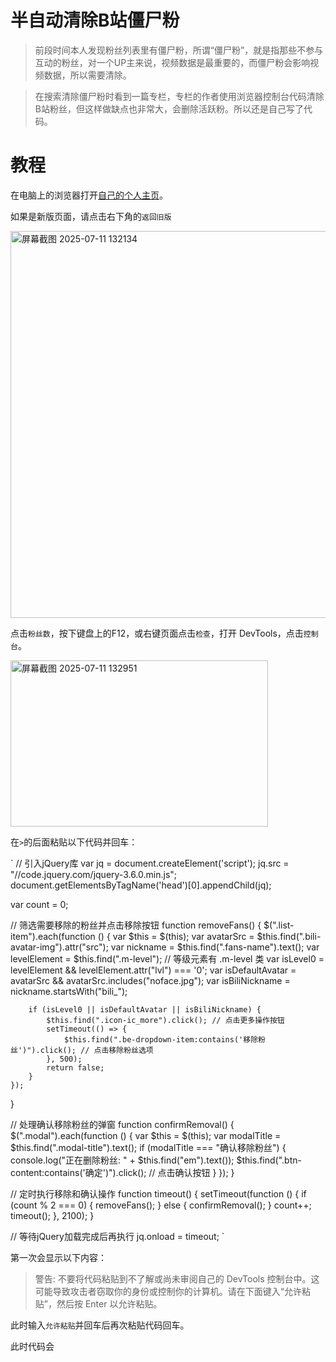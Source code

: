 # 半自动清除B站僵尸粉

> 前段时间本人发现粉丝列表里有僵尸粉，所谓“僵尸粉”，就是指那些不参与互动的粉丝，对一个UP主来说，视频数据是最重要的，而僵尸粉会影响视频数据，所以需要清除。

> 在搜索清除僵尸粉时看到一篇专栏，专栏的作者使用浏览器控制台代码清除B站粉丝，但这样做缺点也非常大，会删除活跃粉。所以还是自己写了代码。

# 教程

在电脑上的浏览器打开[自己的个人主页](space.bilibili.com)。

如果是新版页面，请点击右下角的`返回旧版`

<img width="1175" height="619" alt="屏幕截图 2025-07-11 132134" src="https://github.com/user-attachments/assets/5552221a-b4a1-4b31-aba7-ae784ae267a5" />

点击`粉丝数`，按下键盘上的F12，或右键页面点击`检查`，打开 DevTools，点击`控制台`。

<img width="412" height="266" alt="屏幕截图 2025-07-11 132951" src="https://github.com/user-attachments/assets/973aeaaa-45c1-4b06-98ff-e1584fd91a64" />

在`>`的后面粘贴以下代码并回车：

`
// 引入jQuery库
var jq = document.createElement('script');
jq.src = "//code.jquery.com/jquery-3.6.0.min.js";
document.getElementsByTagName('head')[0].appendChild(jq);

var count = 0;

// 筛选需要移除的粉丝并点击移除按钮
function removeFans() {
    $(".list-item").each(function () {
        var $this = $(this);
        var avatarSrc = $this.find(".bili-avatar-img").attr("src");
        var nickname = $this.find(".fans-name").text();
        var levelElement = $this.find(".m-level"); // 等级元素有 .m-level 类
        var isLevel0 = levelElement && levelElement.attr("lvl") === '0';
        var isDefaultAvatar = avatarSrc && avatarSrc.includes("noface.jpg");
        var isBiliNickname = nickname.startsWith("bili_");

        if (isLevel0 || isDefaultAvatar || isBiliNickname) {
            $this.find(".icon-ic_more").click(); // 点击更多操作按钮
            setTimeout(() => {
                $this.find(".be-dropdown-item:contains('移除粉丝')").click(); // 点击移除粉丝选项
            }, 500);
            return false;
        }
    });
}

// 处理确认移除粉丝的弹窗
function confirmRemoval() {
    $(".modal").each(function () {
        var $this = $(this);
        var modalTitle = $this.find(".modal-title").text();
        if (modalTitle === "确认移除粉丝") {
            console.log("正在删除粉丝: " + $this.find("em").text());
            $this.find(".btn-content:contains('确定')").click(); // 点击确认按钮
        }
    });
}

// 定时执行移除和确认操作
function timeout() {
    setTimeout(function () {
        if (count % 2 === 0) {
            removeFans();
        } else {
            confirmRemoval();
        }
        count++;
        timeout();
    }, 2100);
}

// 等待jQuery加载完成后再执行
jq.onload = timeout;
`

第一次会显示以下内容：

> 警告: 不要将代码粘贴到不了解或尚未审阅自己的 DevTools 控制台中。这可能导致攻击者窃取你的身份或控制你的计算机。请在下面键入“允许粘贴”，然后按 Enter 以允许粘贴。

此时输入`允许粘贴`并回车后再次粘贴代码回车。

此时代码会
